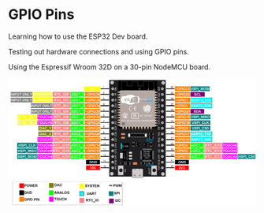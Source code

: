 # GPIO Pins

Learning how to use the ESP32 Dev board.

Testing out hardware connections and using GPIO pins.

Using the Espressif Wroom 32D on a 30-pin NodeMCU board.

![pinout](./pinout.webp)
